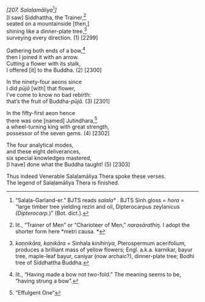 *\[207. Salaḷamāliya*[^1]*\]*  
\[I saw\] Siddhattha, the Trainer,[^2]  
seated on a mountainside \[then,\]  
shining like a dinner-plate tree,[^3]  
surveying every direction. (1) \[2299\]

Gathering both ends of a bow,[^4]  
then I joined it with an arrow.  
Cutting a flower with its stalk,  
I offered \[it\] to the Buddha. (2) \[2300\]

In the ninety-four aeons since  
I did *pūjā* \[with\] that flower,  
I’ve come to know no bad rebirth:  
that’s the fruit of Buddha-*pūjā.* (3) \[2301\]

In the fifty-first aeon hence  
there was one \[named\] Jutindhara,[^5]  
a wheel-turning king with great strength,  
possessor of the seven gems. (4) \[2302\]

The four analytical modes,  
and these eight deliverances,  
six special knowledges mastered,  
\[I have\] done what the Buddha taught! (5) \[2303\]

Thus indeed Venerable Salaḷamāliya Thera spoke these verses.  
The legend of Salaḷamāliya Thera is finished.  
[^1]: “Salaḷa-Garland-er.” BJTS reads *salala°* . BJTS Sinh.gloss =
    *hora* = “large timber tree yielding rezin and oil, Dipterocarpus
    zeylanicus *(Dipterocarp.*)” (Bot. dict.).  
[^2]: lit., “Trainer of Men” or “Charioteer of Men,” *narasārathiŋ.* I
    adopt the shorter form here *metri causa. *  
[^3]: *kaṇṇikāra, kaṇikāra* = Sinhala *kinihiriya*, Pterospermum
    acerifolium, produces a brilliant mass of yellow flowers; Engl.
    a.k.a. karnikar, bayur tree, maple-leaf bayur, caniyar (now
    archaic?), dinner-plate tree; Bodhi tree of Siddhattha Buddha.  
[^4]: lit., “Having made a bow not two-fold.” The meaning seems to be,
    “having strung a bow”.  
[^5]: “Effulgent One”
